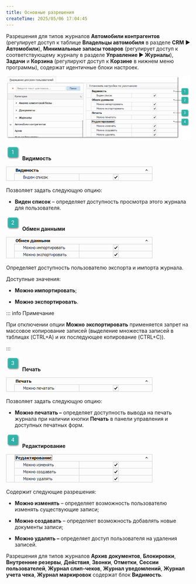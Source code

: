 ```yaml
---
title: Основные разрешения
createTime: 2025/05/06 17:04:45
---
```

Разрешения для типов журналов **Автомобили контрагентов** (регулирует доступ к таблице **Владельцы автомобиля** в разделе **CRM** **►** **Автомобили**), **Минимальные запасы товаров** (регулирует доступ к соответствующему журналу в разделе **Управление ► Журналы**), **Задачи** и **Корзина** (регулируют доступ к **Корзине** в нижнем меню программы), содержат идентичные блоки настроек.

![](../../../../../assets/specification/image252.png)

![](../../../../../assets/specification/image006.png) **Видимость**

![](../../../../../assets/specification/image253.png)

Позволяет задать следующую опцию:

- **Виден список** – определяет доступность просмотра этого журнала для пользователя.

![](../../../../../assets/specification/image008.png) **Обмен данными**

![](../../../../../assets/specification/image254.png)

Определяет доступность пользователю экспорта и импорта журнала. 

Доступные значения: 

- **Можно импортировать**;

- **Можно экспортировать**.

::: info Примечание

При отключении опции **Можно экспортировать** применяется запрет на массовое копирование записей (выделение множества записей в таблицах (CTRL+A) и их последующее копирование (CTRL+C)).

:::

![](../../../../../assets/specification/image009.png) **Печать**

![](../../../../../assets/specification/image255.png)

Позволяет задать следующую опцию:

- **Можно печатать –** определяет доступность вывода на печать журнала при наличии кнопки **Печать** в панели управления и доступных печатных форм.

![](../../../../../assets/specification/image010.png) **Редактирование**

![](../../../../../assets/specification/image256.png)

Содержит следующие разрешения:

- **Можно изменять** – определяет возможность пользователю изменять существующие записи;

- **Можно создавать** – определяет возможность добавлять новые документы записи;

- **Можно удалять –** определяет доступ пользователя на удаления записей.

Разрешения для типов журналов **Архив** **документов**, **Блокировки**, **Внутренние резервы**, **Действия**, **Звонки**, **Отметки**,  **Сессии пользователей**, **Журнал слип-чеков**, **Журнал уведомлений**, **Журнал учета чека**, **Журнал маркировок** содержат блок **Видимость**.



